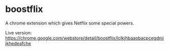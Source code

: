# boostflix
A chrome extension which gives Netflix some special powers.

Live version: https://chrome.google.com/webstore/detail/boostflix/lclkjhbaaobacpcegdniijkhedeafche
